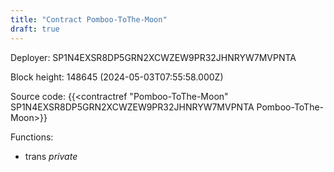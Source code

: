 ```yaml
---
title: "Contract Pomboo-ToThe-Moon"
draft: true
---
```

Deployer: SP1N4EXSR8DP5GRN2XCWZEW9PR32JHNRYW7MVPNTA


 



Block height: 148645 (2024-05-03T07:55:58.000Z)

Source code: {{<contractref "Pomboo-ToThe-Moon" SP1N4EXSR8DP5GRN2XCWZEW9PR32JHNRYW7MVPNTA Pomboo-ToThe-Moon>}}

Functions:

* trans _private_
